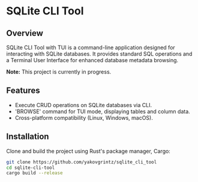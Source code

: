 # SQLite CLI Tool

## Overview
SQLite CLI Tool with TUI is a command-line application designed for interacting with SQLite databases. It provides standard SQL operations and a Terminal User Interface for enhanced database metadata browsing.

**Note:** This project is currently in progress.

## Features
- Execute CRUD operations on SQLite databases via CLI.
- 'BROWSE' command for TUI mode, displaying tables and column data.
- Cross-platform compatibility (Linux, Windows, macOS).

## Installation
Clone and build the project using Rust's package manager, Cargo:

```bash
git clone https://github.com/yakovgrintz/sqlite_cli_tool
cd sqlite-cli-tool
cargo build --release
